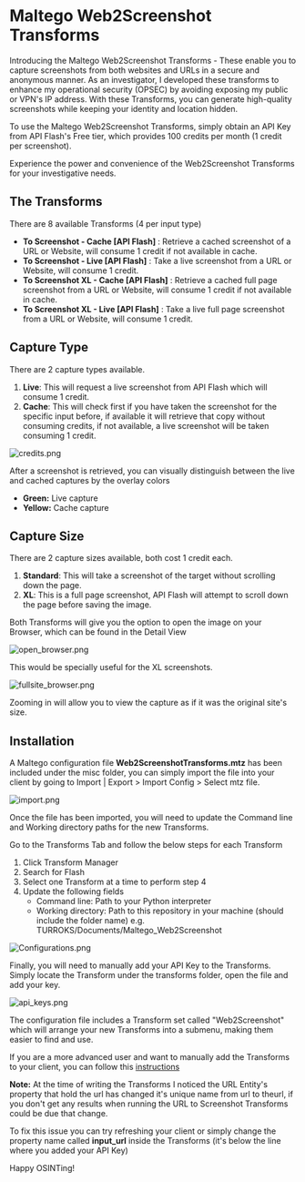 # Maltego Web2Screenshot Transforms

Introducing the Maltego Web2Screenshot Transforms - These enable you to capture screenshots from both websites and URLs 
in a secure and anonymous manner. As an investigator, I developed these transforms to enhance my operational security 
(OPSEC) by avoiding exposing my public or VPN's IP address. With these Transforms, you can generate high-quality 
screenshots while keeping your identity and location hidden. 

To use the Maltego Web2Screenshot Transforms, simply obtain an API Key from API Flash's Free tier, which provides 100 
credits per month (1 credit per screenshot). 

Experience the power and convenience of the Web2Screenshot Transforms for your investigative needs.

## The Transforms

There are 8 available Transforms (4 per input type)

- **To Screenshot - Cache [API Flash]** : Retrieve a cached screenshot of a URL or Website, will consume 1 credit if not 
available in cache.
- **To Screenshot - Live [API Flash]** : Take a live screenshot from a URL or Website, will consume 1 credit.
- **To Screenshot XL - Cache [API Flash]** : Retrieve a cached full page screenshot from a URL or Website, will consume 1 
credit if not available in cache.
- **To Screenshot XL - Live [API Flash]** : Take a live full page screenshot from a URL or Website, will consume 1 credit.

## Capture Type

There are 2 capture types available.

1. **Live**: This will request a live screenshot from API Flash which will consume 1 credit.
2. **Cache**: This will check first if you have taken the screenshot for the specific input before, if available it will 
retrieve that copy without consuming credits, if not available, a live screenshot will be taken consuming 1 credit.

![credits.png](misc/credits.png)

After a screenshot is retrieved, you can visually distinguish between the live and cached captures by the overlay colors 

- **Green:** Live capture
- **Yellow:** Cache capture

## Capture Size

There are 2 capture sizes available, both cost 1 credit each.

1. **Standard**: This will take a screenshot of the target without scrolling down the page.
2. **XL**: This is a full page screenshot, API Flash will attempt to scroll down the page before saving the image.

Both Transforms will give you the option to open the image on your Browser, which can be found in the Detail View

![open_browser.png](misc/open_browser.png)

This would be specially useful for the XL screenshots.

![fullsite_browser.png](misc/fullsite_browser.png)

Zooming in will allow you to view the capture as if it was the original site's size.

## Installation

A Maltego configuration file **Web2ScreenshotTransforms.mtz** has been included under the misc folder, you can simply 
import the file into your client by going to Import | Export > Import Config > Select mtz file.

![import.png](misc/import.png)

Once the file has been imported, you will need to update the Command line and Working directory paths for the new 
Transforms.

Go to the Transforms Tab and follow the below steps for each Transform

1. Click Transform Manager
2. Search for Flash
3. Select one Transform at a time to perform step 4
4. Update the following fields
   - Command line: Path to your Python interpreter
   - Working directory: Path to this repository in your machine (should include the folder name) e.g. 
   TURROKS/Documents/Maltego_Web2Screenshot

![Configurations.png](misc/Configurations.png)

Finally, you will need to manually add your API Key to the Transforms. Simply locate the Transform under the transforms
folder, open the file and add your key.

![api_keys.png](misc/api_keys.png)

The configuration file includes a Transform set called "Web2Screenshot" which will arrange your new Transforms into a 
submenu, making them easier to find and use.

If you are a more advanced user and want to manually add the Transforms to your client, you can follow this 
[instructions](https://docs.maltego.com/support/solutions/articles/15000017605-local-transforms-example-#adding-the-transform-to-maltego-0-6)

**Note:** At the time of writing the Transforms I noticed the URL Entity's property that hold the url has changed it's 
unique name from url to theurl, if you don't get any results when running the URL to Screenshot Transforms could be due 
that change.

To fix this issue you can try refreshing your client or simply change the property name called **input_url** inside the 
Transforms (it's below the line where you added your API Key)

Happy OSINTing!